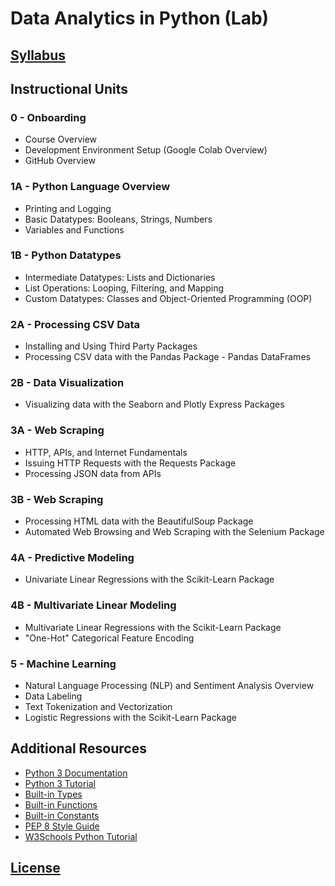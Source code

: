 # Data Analytics in Python (Lab)

## [Syllabus](https://docs.google.com/document/d/1pvDy4Eyx6p7spwIcRDIVLPiWwl4D5ZB3SN3-mvnZPtM/edit?usp=sharing)

## Instructional Units

### 0 - Onboarding

  + Course Overview
  + Development Environment Setup (Google Colab Overview)
  + GitHub Overview

### 1A - Python Language Overview

  + Printing and Logging
  + Basic Datatypes: Booleans, Strings, Numbers
  + Variables and Functions

### 1B - Python Datatypes

  + Intermediate Datatypes: Lists and Dictionaries
  + List Operations: Looping, Filtering, and Mapping
  + Custom Datatypes: Classes and Object-Oriented Programming (OOP)

### 2A - Processing CSV Data

  + Installing and Using Third Party Packages
  + Processing CSV data with the Pandas Package - Pandas DataFrames

### 2B - Data Visualization

  + Visualizing data with the Seaborn and Plotly Express Packages

### 3A - Web Scraping

  + HTTP, APIs, and Internet Fundamentals
  + Issuing HTTP Requests with the Requests Package
  + Processing JSON data from APIs

### 3B - Web Scraping

  + Processing HTML data with the BeautifulSoup Package
  + Automated Web Browsing and Web Scraping with the Selenium Package

### 4A - Predictive Modeling

  + Univariate Linear Regressions with the Scikit-Learn Package

### 4B - Multivariate Linear Modeling

  + Multivariate Linear Regressions with the Scikit-Learn Package
  + "One-Hot" Categorical Feature Encoding

### 5 - Machine Learning

  + Natural Language Processing (NLP) and Sentiment Analysis Overview
  + Data Labeling
  + Text Tokenization and Vectorization
  + Logistic Regressions with the Scikit-Learn Package

## Additional Resources

  + [Python 3 Documentation](https://docs.python.org/3/reference/index.html)
  + [Python 3 Tutorial](https://docs.python.org/3/tutorial/index.html)
  + [Built-in Types](https://docs.python.org/3/library/stdtypes.html)
  + [Built-in Functions](https://docs.python.org/3/library/functions.html)
  + [Built-in Constants](https://docs.python.org/3/library/constants.html)
  + [PEP 8 Style Guide](https://www.python.org/dev/peps/pep-0008/)
  + [W3Schools Python Tutorial](https://www.w3schools.com/python/)

## [License](/LICENSE.md)
